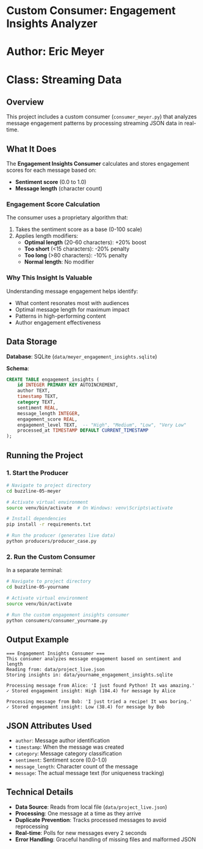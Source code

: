 # Custom Consumer: Engagement Insights Analyzer
# Author: Eric Meyer
# Class: Streaming Data

## Overview
This project includes a custom consumer (`consumer_meyer.py`) that analyzes message engagement patterns by processing streaming JSON data in real-time.

## What It Does
The **Engagement Insights Consumer** calculates and stores engagement scores for each message based on:
- **Sentiment score** (0.0 to 1.0)
- **Message length** (character count)

### Engagement Score Calculation
The consumer uses a proprietary algorithm that:
1. Takes the sentiment score as a base (0-100 scale)
2. Applies length modifiers:
   - **Optimal length** (20-60 characters): +20% boost
   - **Too short** (<15 characters): -20% penalty  
   - **Too long** (>80 characters): -10% penalty
   - **Normal length**: No modifier

### Why This Insight Is Valuable
Understanding message engagement helps identify:
- What content resonates most with audiences
- Optimal message length for maximum impact
- Patterns in high-performing content
- Author engagement effectiveness

## Data Storage
**Database**: SQLite (`data/meyer_engagement_insights.sqlite`)

**Schema**:
```sql
CREATE TABLE engagement_insights (
    id INTEGER PRIMARY KEY AUTOINCREMENT,
    author TEXT,
    timestamp TEXT,
    category TEXT,
    sentiment REAL,
    message_length INTEGER,
    engagement_score REAL,
    engagement_level TEXT,  -- "High", "Medium", "Low", "Very Low"
    processed_at TIMESTAMP DEFAULT CURRENT_TIMESTAMP
);
```

## Running the Project

### 1. Start the Producer
```bash
# Navigate to project directory
cd buzzline-05-meyer

# Activate virtual environment
source venv/bin/activate  # On Windows: venv\Scripts\activate

# Install dependencies
pip install -r requirements.txt

# Run the producer (generates live data)
python producers/producer_case.py
```

### 2. Run the Custom Consumer
In a separate terminal:
```bash
# Navigate to project directory
cd buzzline-05-yourname

# Activate virtual environment
source venv/bin/activate

# Run the custom engagement insights consumer
python consumers/consumer_yourname.py
```

## Output Example
```
=== Engagement Insights Consumer ===
This consumer analyzes message engagement based on sentiment and length
Reading from: data/project_live.json
Storing insights in: data/yourname_engagement_insights.sqlite

Processing message from Alice: 'I just found Python! It was amazing.'
✓ Stored engagement insight: High (104.4) for message by Alice

Processing message from Bob: 'I just tried a recipe! It was boring.'
✓ Stored engagement insight: Low (38.4) for message by Bob
```

## JSON Attributes Used
- `author`: Message author identification
- `timestamp`: When the message was created
- `category`: Message category classification
- `sentiment`: Sentiment score (0.0-1.0)
- `message_length`: Character count of the message
- `message`: The actual message text (for uniqueness tracking)

## Technical Details
- **Data Source**: Reads from local file (`data/project_live.json`)
- **Processing**: One message at a time as they arrive
- **Duplicate Prevention**: Tracks processed messages to avoid reprocessing
- **Real-time**: Polls for new messages every 2 seconds
- **Error Handling**: Graceful handling of missing files and malformed JSON